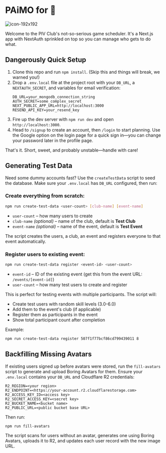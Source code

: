 # PAiMO for 🏸
![icon-192x192](https://github.com/user-attachments/assets/31cfe9b0-ed7c-448e-a4fa-41dbedf3b870)

Welcome to the PIV Club's not-so-serious game scheduler. It's a Next.js app with NextAuth sprinkled on top so you can manage who gets to do what.

## Dangerously Quick Setup
1. Clone this repo and run `npm install`. (Skip this and things will break, we warned you!)
2. Drop a `.env.local` file at the project root with your `DB_URL`, a `NEXTAUTH_SECRET`, and variables for email verification:
   ```env
   DB_URL=your_mongodb_connection_string
   AUTH_SECRET=some_complex_secret
   NEXT_PUBLIC_APP_URL=http://localhost:3000
   RESEND_API_KEY=your_resend_key
   ```
3. Fire up the dev server with `npm run dev` and open `http://localhost:3000`.
4. Head to `/signup` to create an account, then `/login` to start planning. Use the Google option on the login page for a quick sign in—you can change your password later in the profile page.

That's it. Short, sweet, and probably unstable—handle with care!

## Generating Test Data
Need some dummy accounts fast? Use the `createTestData` script to seed the
database. Make sure your `.env.local` has `DB_URL` configured, then run:

### Create everything from scratch:
```bash
npm run create-test-data <user-count> [club-name] [event-name]
```

- `user-count` – how many users to create
- `club-name` *(optional)* – name of the club, default is **Test Club**
- `event-name` *(optional)* – name of the event, default is **Test Event**

The script creates the users, a club, an event and registers everyone to that
event automatically.

### Register users to existing event:
```bash
npm run create-test-data register <event-id> <user-count>
```

- `event-id` – ID of the existing event (get this from the event URL: `/events/[event-id]`)
- `user-count` – how many test users to create and register

This is perfect for testing events with multiple participants. The script will:
- Create test users with random skill levels (3.0-6.0)
- Add them to the event's club (if applicable)
- Register them as participants in the event
- Show total participant count after completion

Example:
```bash
npm run create-test-data register 507f1f77bcf86cd799439011 8
```

## Backfilling Missing Avatars
If existing users signed up before avatars were stored, run the `fill-avatars`
script to generate and upload Boring Avatars for them. Ensure your `.env.local`
contains your `DB_URL` and Cloudflare R2 credentials:

```env
R2_REGION=<your region>
R2_ENDPOINT=<https://your-account.r2.cloudflarestorage.com>
R2_ACCESS_KEY_ID=<access key>
R2_SECRET_ACCESS_KEY=<secret key>
R2_BUCKET_NAME=<bucket name>
R2_PUBLIC_URL=<public bucket base URL>
```

Then run:

```bash
npm run fill-avatars
```

The script scans for users without an avatar, generates one using Boring
Avatars, uploads it to R2, and updates each user record with the new image URL.

